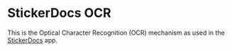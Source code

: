 # StickerDocs OCR

This is the Optical Character Recognition (OCR) mechanism as used in the [StickerDocs](https://stickerdocs.com) app.

